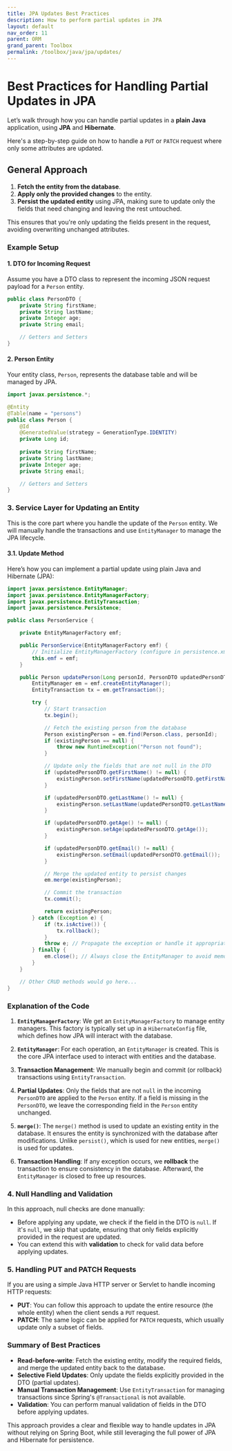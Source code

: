 ```yaml
---
title: JPA Updates Best Practices
description: How to perform partial updates in JPA
layout: default
nav_order: 11
parent: ORM
grand_parent: Toolbox
permalink: /toolbox/java/jpa/updates/
---
```



# Best Practices for Handling Partial Updates in JPA

Let’s walk through how you can handle partial updates in a **plain Java** application, using **JPA** and **Hibernate**.

Here's a step-by-step guide on how to handle a `PUT` or `PATCH` request where only some attributes are updated.

## General Approach

1. **Fetch the entity from the database**.
2. **Apply only the provided changes** to the entity.
3. **Persist the updated entity** using JPA, making sure to update only the fields that need changing and leaving the rest untouched.

This ensures that you're only updating the fields present in the request, avoiding overwriting unchanged attributes.

### Example Setup

#### 1. **DTO for Incoming Request**

Assume you have a DTO class to represent the incoming JSON request payload for a `Person` entity.

```java
public class PersonDTO {
    private String firstName;
    private String lastName;
    private Integer age;
    private String email;

    // Getters and Setters
}
```

#### 2. **Person Entity**

Your entity class, `Person`, represents the database table and will be managed by JPA.

```java
import javax.persistence.*;

@Entity
@Table(name = "persons")
public class Person {
    @Id
    @GeneratedValue(strategy = GenerationType.IDENTITY)
    private Long id;
    
    private String firstName;
    private String lastName;
    private Integer age;
    private String email;

    // Getters and Setters
}
```

### 3. **Service Layer for Updating an Entity**

This is the core part where you handle the update of the `Person` entity. We will manually handle the transactions and use `EntityManager` to manage the JPA lifecycle.

#### 3.1. **Update Method**

Here’s how you can implement a partial update using plain Java and Hibernate (JPA):

```java
import javax.persistence.EntityManager;
import javax.persistence.EntityManagerFactory;
import javax.persistence.EntityTransaction;
import javax.persistence.Persistence;

public class PersonService {

    private EntityManagerFactory emf;

    public PersonService(EntityManagerFactory emf) {
        // Initialize EntityManagerFactory (configure in persistence.xml)
        this.emf = emf;
    }

    public Person updatePerson(Long personId, PersonDTO updatedPersonDTO) {
        EntityManager em = emf.createEntityManager();
        EntityTransaction tx = em.getTransaction();

        try {
            // Start transaction
            tx.begin();

            // Fetch the existing person from the database
            Person existingPerson = em.find(Person.class, personId);
            if (existingPerson == null) {
                throw new RuntimeException("Person not found");
            }

            // Update only the fields that are not null in the DTO
            if (updatedPersonDTO.getFirstName() != null) {
                existingPerson.setFirstName(updatedPersonDTO.getFirstName());
            }

            if (updatedPersonDTO.getLastName() != null) {
                existingPerson.setLastName(updatedPersonDTO.getLastName());
            }

            if (updatedPersonDTO.getAge() != null) {
                existingPerson.setAge(updatedPersonDTO.getAge());
            }

            if (updatedPersonDTO.getEmail() != null) {
                existingPerson.setEmail(updatedPersonDTO.getEmail());
            }

            // Merge the updated entity to persist changes
            em.merge(existingPerson);

            // Commit the transaction
            tx.commit();

            return existingPerson;
        } catch (Exception e) {
            if (tx.isActive()) {
                tx.rollback();
            }
            throw e; // Propagate the exception or handle it appropriately
        } finally {
            em.close(); // Always close the EntityManager to avoid memory leaks
        }
    }

    // Other CRUD methods would go here...
}
```

### Explanation of the Code

1. **`EntityManagerFactory`**: We get an `EntityManagerFactory` to manage entity managers. This factory is typically set up in a `HibernateConfig` file, which defines how JPA will interact with the database.
  
2. **`EntityManager`**: For each operation, an `EntityManager` is created. This is the core JPA interface used to interact with entities and the database.

3. **Transaction Management**: We manually begin and commit (or rollback) transactions using `EntityTransaction`.
  
4. **Partial Updates**: Only the fields that are not `null` in the incoming `PersonDTO` are applied to the `Person` entity. If a field is missing in the `PersonDTO`, we leave the corresponding field in the `Person` entity unchanged.

5. **`merge()`**: The `merge()` method is used to update an existing entity in the database. It ensures the entity is synchronized with the database after modifications. Unlike `persist()`, which is used for new entities, `merge()` is used for updates.

6. **Transaction Handling**: If any exception occurs, we **rollback** the transaction to ensure consistency in the database. Afterward, the `EntityManager` is closed to free up resources.

### 4. **Null Handling and Validation**

In this approach, null checks are done manually:

- Before applying any update, we check if the field in the DTO is `null`. If it's `null`, we skip that update, ensuring that only fields explicitly provided in the request are updated.
- You can extend this with **validation** to check for valid data before applying updates.

### 5. **Handling PUT and PATCH Requests**

If you are using a simple Java HTTP server or Servlet to handle incoming HTTP requests:

- **PUT**: You can follow this approach to update the entire resource (the whole entity) when the client sends a `PUT` request.
- **PATCH**: The same logic can be applied for `PATCH` requests, which usually update only a subset of fields.

### Summary of Best Practices

- **Read-before-write**: Fetch the existing entity, modify the required fields, and merge the updated entity back to the database.
- **Selective Field Updates**: Only update the fields explicitly provided in the DTO (partial updates).
- **Manual Transaction Management**: Use `EntityTransaction` for managing transactions since Spring's `@Transactional` is not available.
- **Validation**: You can perform manual validation of fields in the DTO before applying updates.

This approach provides a clear and flexible way to handle updates in JPA without relying on Spring Boot, while still leveraging the full power of JPA and Hibernate for persistence.

